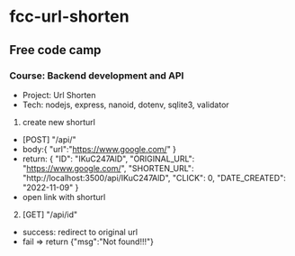 # fcc-url-shorten
## Free code camp
### Course: Backend development and API
- Project: Url Shorten
- Tech: nodejs, express, nanoid, dotenv, sqlite3, validator
1. create new shorturl 
- [POST] "/api/" 
- body:{
    "url":"https://www.google.com/"
}
- return: {
  "ID": "IKuC247AlD",
  "ORIGINAL_URL": "https://www.google.com/",
  "SHORTEN_URL": "http://localhost:3500/api/IKuC247AlD",
  "CLICK": 0,
  "DATE_CREATED": "2022-11-09"
}
- open link with shorturl
2. [GET] "/api/id"
- success: redirect to original url
- fail => return {"msg":"Not found!!!"}
